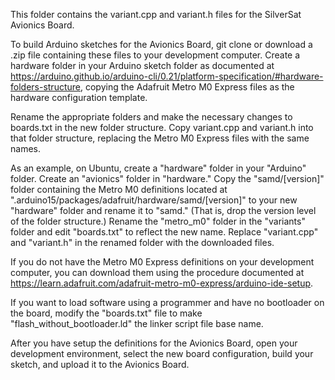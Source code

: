 This folder contains the variant.cpp and variant.h files for the SilverSat Avionics Board. 

To build Arduino sketches for the Avionics Board, git clone or download a .zip file containing these files to your development computer. 
Create a hardware folder in your Arduino sketch folder as documented 
at https://arduino.github.io/arduino-cli/0.21/platform-specification/#hardware-folders-structure, copying the Adafruit Metro M0 Express
files as the hardware configuration template.

Rename the appropriate folders and make the necessary changes to boards.txt in the new folder structure. Copy variant.cpp and variant.h
into that folder structure, replacing the Metro M0 Express files with the same names.

As an example, on Ubuntu, create a "hardware" folder in your "Arduino" folder. Create an "avionics" folder in "hardware."
Copy the "samd/[version]" folder containing the Metro M0 definitions located at ".arduino15/packages/adafruit/hardware/samd/[version]" to 
your new "hardware" folder and rename it to "samd." (That is, drop the version level of the folder structure.) Rename the "metro_m0" folder in the 
"variants" folder and edit "boards.txt" to reflect the new name. Replace "variant.cpp" and "variant.h" in the renamed folder with the
downloaded files.

If you do not have the Metro M0 Express definitions on your development computer, you can download them using the procedure
documented at https://learn.adafruit.com/adafruit-metro-m0-express/arduino-ide-setup.

If you want to load software using a programmer and have no bootloader on the board, modify the "boards.txt" file to make "flash_without_bootloader.ld"
the linker script file base name.

After you have setup the definitions for the Avionics Board, open your development environment, select the new board configuration, 
build your sketch, and upload it to the Avionics Board.